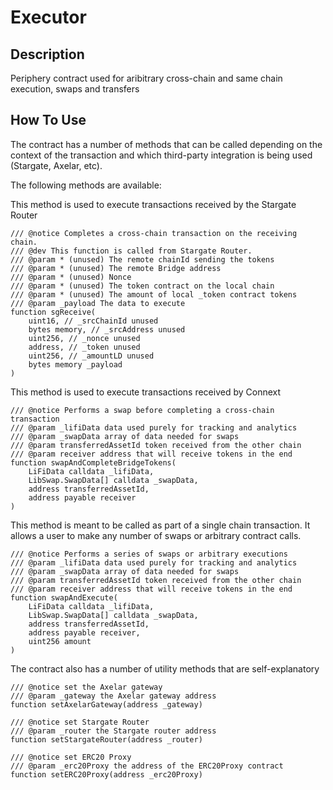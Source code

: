 # Executor

## Description

Periphery contract used for aribitrary cross-chain and same chain execution, swaps and transfers

## How To Use

The contract has a number of methods that can be called depending on the context of the transaction
and which third-party integration is being used (Stargate, Axelar, etc).

The following methods are available:

This method is used to execute transactions received by the Stargate Router

```solidity
/// @notice Completes a cross-chain transaction on the receiving chain.
/// @dev This function is called from Stargate Router.
/// @param * (unused) The remote chainId sending the tokens
/// @param * (unused) The remote Bridge address
/// @param * (unused) Nonce
/// @param * (unused) The token contract on the local chain
/// @param * (unused) The amount of local _token contract tokens
/// @param _payload The data to execute
function sgReceive(
    uint16, // _srcChainId unused
    bytes memory, // _srcAddress unused
    uint256, // _nonce unused
    address, // _token unused
    uint256, // _amountLD unused
    bytes memory _payload
)
```

This method is used to execute transactions received by Connext

```solidity
/// @notice Performs a swap before completing a cross-chain transaction
/// @param _lifiData data used purely for tracking and analytics
/// @param _swapData array of data needed for swaps
/// @param transferredAssetId token received from the other chain
/// @param receiver address that will receive tokens in the end
function swapAndCompleteBridgeTokens(
    LiFiData calldata _lifiData,
    LibSwap.SwapData[] calldata _swapData,
    address transferredAssetId,
    address payable receiver
)
```

This method is meant to be called as part of a single chain transaction. It allows
a user to make any number of swaps or arbitrary contract calls.

```solidity
/// @notice Performs a series of swaps or arbitrary executions
/// @param _lifiData data used purely for tracking and analytics
/// @param _swapData array of data needed for swaps
/// @param transferredAssetId token received from the other chain
/// @param receiver address that will receive tokens in the end
function swapAndExecute(
    LiFiData calldata _lifiData,
    LibSwap.SwapData[] calldata _swapData,
    address transferredAssetId,
    address payable receiver,
    uint256 amount
)
```

The contract also has a number of utility methods that are self-explanatory

```solidity
/// @notice set the Axelar gateway
/// @param _gateway the Axelar gateway address
function setAxelarGateway(address _gateway)

/// @notice set Stargate Router
/// @param _router the Stargate router address
function setStargateRouter(address _router)

/// @notice set ERC20 Proxy
/// @param _erc20Proxy the address of the ERC20Proxy contract
function setERC20Proxy(address _erc20Proxy)
```
